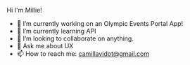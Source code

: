 Hi I'm Millie!

- 🔭 I’m currently working on an Olympic Events Portal App!
- 🌱 I’m currently learning API
- 👯 I’m looking to collaborate on anything.
- 💬 Ask me about UX
- 📫 How to reach me: camillavidot@gmail.com
